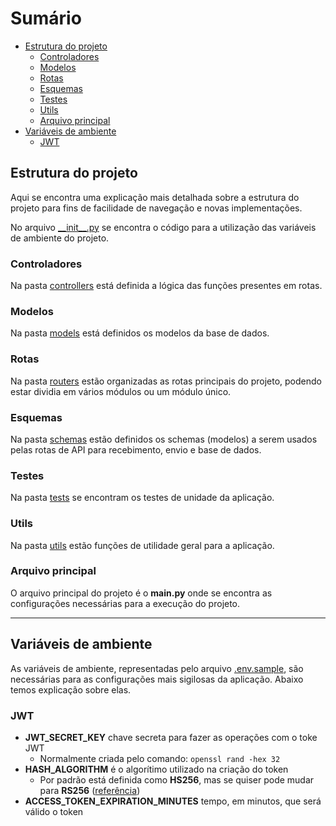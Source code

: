 # Sumário

- [Estrutura do projeto](#estrutura-do-projeto)
  - [Controladores](#controladores)
  - [Modelos](#modelos)
  - [Rotas](#rotas)
  - [Esquemas](#esquemas)
  - [Testes](#testes)
  - [Utils](#utils)
  - [Arquivo principal](#arquivo-principal)
- [Variáveis de ambiente](#variáveis-de-ambiente)
  - [JWT](#jwt)

## Estrutura do projeto

Aqui se encontra uma explicação mais detalhada sobre a estrutura do projeto para fins de facilidade de navegação e novas implementações.

No arquivo [\_\_init\_\_.py](./__init__.py) se encontra o código para a utilização das variáveis de ambiente do projeto.

### Controladores

Na pasta [controllers](./controllers/) está definida a lógica das funções presentes em rotas.

### Modelos

Na pasta [models](./models/) está definidos os modelos da base de dados.

### Rotas

Na pasta [routers](./routers/) estão organizadas as rotas principais do projeto, podendo estar dividia em vários módulos ou um módulo único.

### Esquemas

Na pasta [schemas](./schemas/) estão definidos os schemas (modelos) a serem usados pelas rotas de API para recebimento, envio e base de dados.

### Testes

Na pasta [tests](./tests/) se encontram os testes de unidade da aplicação.

### Utils

Na pasta [utils](./utils/) estão funções de utilidade geral para a aplicação.

### Arquivo principal

O arquivo principal do projeto é o **main.py** onde se encontra as configurações necessárias para a execução do projeto.

---

## Variáveis de ambiente

As variáveis de ambiente, representadas pelo arquivo [.env.sample](./.env.sample), são necessárias para as configurações mais sigilosas da aplicação. Abaixo temos explicação sobre elas.

### JWT

- **JWT_SECRET_KEY** chave secreta para fazer as operações com o toke JWT
  - Normalmente criada pelo comando: `openssl rand -hex 32`
- **HASH_ALGORITHM** é o algorítimo utilizado na criação do token
  - Por padrão está definida como **HS256**, mas se quiser pode mudar para **RS256** ([referência](https://auth0.com/blog/rs256-vs-hs256-whats-the-difference/))
- **ACCESS_TOKEN_EXPIRATION_MINUTES** tempo, em minutos, que será válido o token
